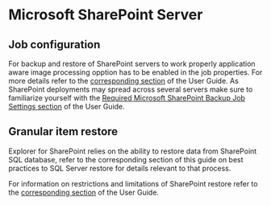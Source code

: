 # Microsoft SharePoint Server

## Job configuration

For backup and restore of SharePoint servers to work properly application aware image processing opption has to be enabled in the job properties. For more details refer to the [corresponding section](https://helpcenter.veeam.com/docs/backup/vsphere/backup_job_vss_vm.html?ver=95) of the User Guide. As SharePoint deployments may  spread across several servers make sure to familiarize yourself with the [Required Microsoft SharePoint Backup Job Settings section](https://helpcenter.veeam.com/archive/backup/95/explorers/vesp_bu_job_settings.html) of the User Guide.

## Granular item restore

Explorer for SharePoint relies on the ability to restore data from SharePoint SQL database, refer to the corresponding section of this guide on best practices to SQL Server restore for details relevant to that process.

For information on restrictions and limitations of SharePoint restore refer to the [corresponding section](https://helpcenter.veeam.com/archive/backup/95/explorers/vesp_recovery_specials.html) of the User Guide.